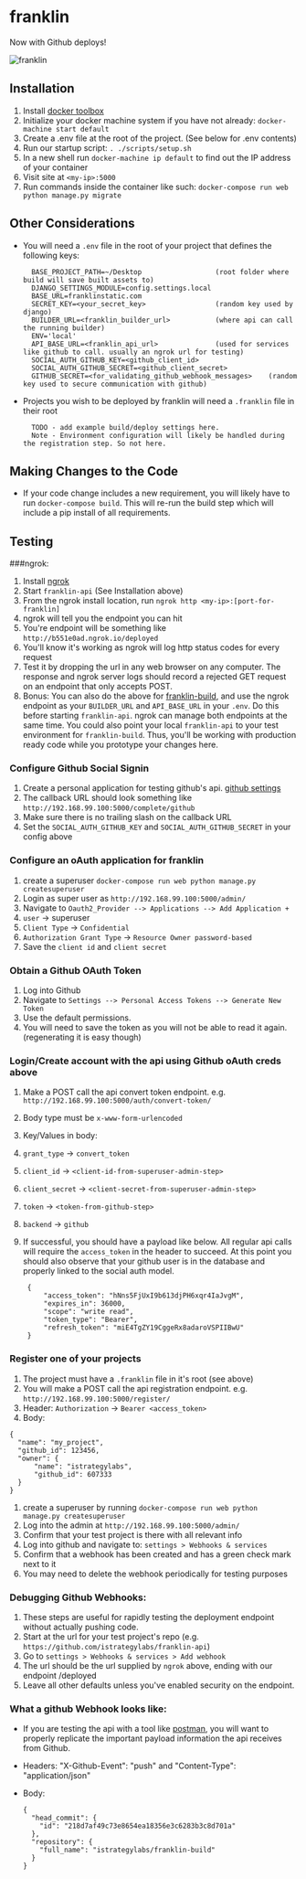 # franklin

Now with Github deploys!

![franklin](http://www.brand-licensing.com/DBImages/lizenzen/franklin-logo.jpg)

## Installation

1. Install [docker toolbox](https://www.docker.com/toolbox)
1. Initialize your docker machine system if you have not already: `docker-machine start default`
1. Create a .env file at the root of the project. (See below for .env contents)
1. Run our startup script: `. ./scripts/setup.sh`
1. In a new shell run `docker-machine ip default` to find out the IP address of your container
1. Visit site at `<my-ip>:5000`
1. Run commands inside the container like such: `docker-compose run web python manage.py migrate`

## Other Considerations

- You will need a `.env` file in the root of your project that defines the following keys:


    ```
      BASE_PROJECT_PATH=~/Desktop                  (root folder where build will save built assets to)
      DJANGO_SETTINGS_MODULE=config.settings.local
      BASE_URL=franklinstatic.com
      SECRET_KEY=<your_secret_key>                 (random key used by django)
      BUILDER_URL=<franklin_builder_url>           (where api can call the running builder)
      ENV='local'
      API_BASE_URL=<franklin_api_url>              (used for services like github to call. usually an ngrok url for testing)
      SOCIAL_AUTH_GITHUB_KEY=<github_client_id>
      SOCIAL_AUTH_GITHUB_SECRET=<github_client_secret>
      GITHUB_SECRET=<for_validating_github_webhook_messages>    (random key used to secure communication with github)
    ```
- Projects you wish to be deployed by franklin will need a `.franklin` file in their root

  ```
    TODO - add example build/deploy settings here.
    Note - Environment configuration will likely be handled during the registration step. So not here.
  ```

## Making Changes to the Code

- If your code change includes a new requirement, you will likely have to run `docker-compose build`. This will re-run the build step which will include a pip install of all requirements.

## Testing

###ngrok: 

1. Install [ngrok](https://ngrok.com/)
1. Start `franklin-api` (See Installation above)
1. From the ngrok install location, run `ngrok http <my-ip>:[port-for-franklin]`
1. ngrok will tell you the endpoint you can hit
1. You're endpoint will be something like `http://b551e0ad.ngrok.io/deployed`
1. You'll know it's working as ngrok will log http status codes for every request
1. Test it by dropping the url in any web browser on any computer. The response and ngrok server logs should record a rejected GET request on an endpoint that only accepts POST.
1. Bonus: You can also do the above for [franklin-build](https://github.com/istrategylabs/franklin-build), and use the ngrok endpoint as your `BUILDER_URL` and `API_BASE_URL` in your `.env`. Do this before starting `franklin-api`. ngrok can manage both endpoints at the same time. You could also point your local `franklin-api` to your test environment for `franklin-build`. Thus, you'll be working with production ready code while you prototype your changes here. 

### Configure Github Social Signin
1. Create a personal application for testing github's api. [github settings](https://github.com/settings/applications)
1. The callback URL should look something like `http://192.168.99.100:5000/complete/github`
1. Make sure there is no trailing slash on the callback URL
1. Set the `SOCIAL_AUTH_GITHUB_KEY` and `SOCIAL_AUTH_GITHUB_SECRET` in your config above

### Configure an oAuth application for franklin
1. create a superuser `docker-compose run web python manage.py createsuperuser`
1. Login as super user as `http://192.168.99.100:5000/admin/`
1. Navigate to `Oauth2_Provider --> Applications --> Add Application +`
1. `user` -> superuser
1. `Client Type` -> `Confidential`
1. `Authorization Grant Type` -> `Resource Owner password-based`
1. Save the `client id` and `client secret`

### Obtain a Github OAuth Token
1. Log into Github
1. Navigate to `Settings --> Personal Access Tokens --> Generate New Token`
1. Use the default permissions.
1. You will need to save the token as you will not be able to read it again. (regenerating it is easy though)

### Login/Create account with the api using Github oAuth creds above
1. Make a POST call the api convert token endpoint. e.g. `http://192.168.99.100:5000/auth/convert-token/`
1. Body type must be `x-www-form-urlencoded`
1. Key/Values in body:
1. `grant_type` -> `convert_token`
1. `client_id` -> `<client-id-from-superuser-admin-step>`
1. `client_secret` -> `<client-secret-from-superuser-admin-step>`
1. `token` -> `<token-from-github-step>`
1. `backend` -> `github`
1. If successful, you should have a payload like below. All regular api calls
   will require the `access_token` in the header to succeed. At this point you
   should also observe that your github user is in the database and properly
   linked to the social auth model.

   ```
    {
        "access_token": "hNns5FjUxI9b613djPH6xqr4IaJvgM",
        "expires_in": 36000,
        "scope": "write read",
        "token_type": "Bearer",
        "refresh_token": "miE4TgZY19CggeRx8adaroVSPIIBwU"
    }
   ```

### Register one of your projects
1. The project must have a `.franklin` file in it's root (see above)
1. You will make a POST call the api registration endpoint. e.g. `http://192.168.99.100:5000/register/`
1. Header: `Authorization` -> `Bearer <access_token>`
1. Body:

  ```
  {
    "name": "my_project",
    "github_id": 123456,
    "owner": {
        "name": "istrategylabs",
        "github_id": 607333
    }
  }
  ```
1. create a superuser by running `docker-compose run web python manage.py createsuperuser`
1. Log into the admin at `http://192.168.99.100:5000/admin/`
1. Confirm that your test project is there with all relevant info
1. Log into github and navigate to: `settings > Webhooks & services`
1. Confirm that a webhook has been created and has a green check mark next to it
1. You may need to delete the webhook periodically for testing purposes

### Debugging Github Webhooks:
1. These steps are useful for rapidly testing the deployment endpoint without actually pushing code.
1. Start at the url for your test project's repo (e.g. `https://github.com/istrategylabs/franklin-api`)
1. Go to `settings > Webhooks & services > Add webhook`
1. The url should be the url supplied by `ngrok` above, ending with our endpoint /deployed
1. Leave all other defaults unless you've enabled security on the endpoint.

### What a github Webhook looks like:
- If you are testing the api with a tool like [postman](https://www.getpostman.com/), you will want to properly replicate the important payload information the api receives from Github.
- Headers: "X-Github-Event": "push" and "Content-Type": "application/json"
- Body: 

  ```
  {
    "head_commit": {
      "id": "218d7af49c73e8654ea18356e3c6283b3c8d701a"
    },
    "repository": {
      "full_name": "istrategylabs/franklin-build"
    }
  }
  ```
